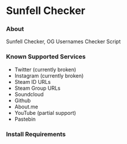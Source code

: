 # Sunfell Checker

### About

Sunfell Checker, OG Usernames Checker Script

### Known Supported Services

- Twitter (currently broken)
- Instagram (currently broken)
- Steam ID URLs
- Steam Group URLs
- Soundcloud
- Github
- About.me
- YouTube (partial support)
- Pastebin

### Install Requirements
